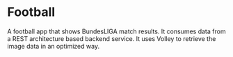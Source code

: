 # Football
A football app that shows BundesLIGA match results. It consumes data from a REST architecture based backend service. It uses Volley to
retrieve the image data in an optimized way.
